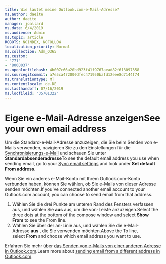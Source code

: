 ```yaml
---
title: Wie lautet meine Outlook.com-e-Mail-Adresse?
ms.author: daeite
author: daeite
manager: joallard
ms.date: 6/4/2019
ms.audience: Admin
ms.topic: article
ROBOTS: NOINDEX, NOFOLLOW
localization_priority: Normal
ms.collection: Adm_O365
ms.custom:
- "771"
- "8000037"
ms.openlocfilehash: 4b007c66a20bd923f41f9767aead82f613097358
ms.sourcegitcommit: a7e5ca472000dfec471950bafd12eee8d7144f74
ms.translationtype: MT
ms.contentlocale: de-DE
ms.lasthandoff: 07/16/2019
ms.locfileid: "35701322"
---
```

# <a name="see-your-own-email-address"></a><span data-ttu-id="479dd-102">Eigene e-Mail-Adresse anzeigen</span><span class="sxs-lookup"><span data-stu-id="479dd-102">See your own email address</span></span>

<span data-ttu-id="479dd-103">Um die Standard-e-Mail-Adresse anzuzeigen, die Sie beim Senden von e-Mails verwenden, navigieren Sie zu den Einstellungen für die [Synchronisierungs-e-Mail](https://outlook.live.com/mail/options/mail/accounts) und schauen Sie unter **Standardabsenderadresse**</span><span class="sxs-lookup"><span data-stu-id="479dd-103">To see the default email address you use when sending email, go to your [Sync email settings](https://outlook.live.com/mail/options/mail/accounts) and look under **Set default From address**.</span></span>

<span data-ttu-id="479dd-104">Wenn Sie ein anderes e-Mail-Konto mit Ihrem Outlook.com-Konto verbunden haben, können Sie wählen, ob Sie e-Mails von dieser Adresse senden möchten.</span><span class="sxs-lookup"><span data-stu-id="479dd-104">If you've connected another email account to your Outlook.com account, you can choose to send email from that address.</span></span>

1. <span data-ttu-id="479dd-105">Wählen Sie die drei Punkte am unteren Rand des Fensters verfassen aus, und wählen Sie **aus** aus, um die von-Leiste anzuzeigen.</span><span class="sxs-lookup"><span data-stu-id="479dd-105">Select the three dots at the bottom of the compose window and select **Show From** to see the From line.</span></span>
2. <span data-ttu-id="479dd-106">Wählen Sie über der an-Linie aus, und wählen Sie die e-Mail-Adresse **aus** , die Sie verwenden möchten.</span><span class="sxs-lookup"><span data-stu-id="479dd-106">Above the To line, select **From** and choose which email address you want to use.</span></span>

<span data-ttu-id="479dd-107">Erfahren Sie mehr über [das Senden von e-Mails von einer anderen Adresse in Outlook.com](https://support.office.com/article/ccba89cb-141c-4a36-8c56-6d16a8556d2e?wt.mc_id=Office_Outlook_com_Alchemy).</span><span class="sxs-lookup"><span data-stu-id="479dd-107">Learn more about [sending email from a different address in Outlook.com](https://support.office.com/article/ccba89cb-141c-4a36-8c56-6d16a8556d2e?wt.mc_id=Office_Outlook_com_Alchemy).</span></span>